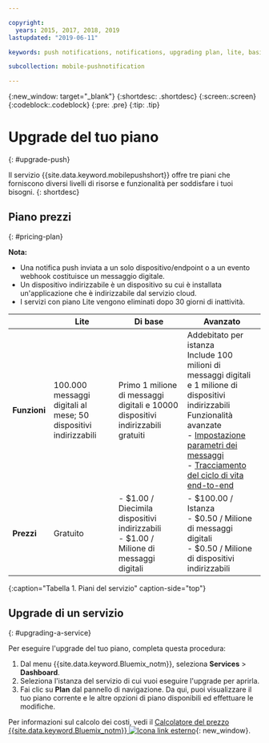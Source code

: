 ```yaml
---

copyright:
  years: 2015, 2017, 2018, 2019
lastupdated: "2019-06-11"

keywords: push notifications, notifications, upgrading plan, lite, basic, advanced

subcollection: mobile-pushnotification

---
```


{:new_window: target="_blank"}
{:shortdesc: .shortdesc}
{:screen:.screen}
{:codeblock:.codeblock}
{:pre: .pre}
{:tip: .tip}


# Upgrade del tuo piano
{: #upgrade-push}

Il servizio {{site.data.keyword.mobilepushshort}} offre tre piani che forniscono diversi livelli di risorse e funzionalità per soddisfare i tuoi bisogni.
{: shortdesc}

## Piano prezzi
{: #pricing-plan}

**Nota:**
 - Una notifica push inviata a un solo dispositivo/endpoint o a un evento webhook costituisce un messaggio digitale. 
 - Un dispositivo indirizzabile è un dispositivo su cui è installata un'applicazione che è indirizzabile dal servizio cloud.
 - I servizi con piano Lite vengono eliminati dopo 30 giorni di inattività.

|                |Lite                           |Di base                        |Avanzato                      |
|----------------|-------------------------------|-----------------------------|------------------------------|
|**Funzioni**    |100.000 messaggi digitali al mese; 50 dispositivi indirizzabili |Primo 1 milione di messaggi digitali e 10000 dispositivi indirizzabili gratuiti            | Addebitato per istanza </br> Include 100 milioni di messaggi digitali e 1 milione di dispositivi indirizzabili<br/> Funzionalità avanzate<br/> - [Impostazione parametri dei messaggi](/docs/services/mobilepush?topic=mobile-pushnotification-template_based_notifications)<br/> - [Tracciamento del ciclo di vita end-to-end](/docs/services/mobilepush?topic=mobile-pushnotification-message-delivery-status)<br/>|
|**Prezzi**     |Gratuito|- $1.00 / Diecimila dispositivi indirizzabili <br/> - $1.00 / Milione di messaggi digitali <br /> |- $100.00 / Istanza <br/> - $0.50 / Milione di messaggi digitali <br/> - $0.50 / Milione di dispositivi indirizzabili <br/> |-|
{:caption="Tabella 1. Piani del servizio" caption-side="top"}


## Upgrade di un servizio
{: #upgrading-a-service}

Per eseguire l'upgrade del tuo piano, completa questa procedura:

1.  Dal menu {{site.data.keyword.Bluemix_notm}}, seleziona **Services** > **Dashboard**.
2.  Seleziona l'istanza del servizio di cui vuoi eseguire l'upgrade per aprirla.
3.  Fai clic su **Plan** dal pannello di navigazione.
   Da qui, puoi visualizzare il tuo piano corrente e le altre opzioni di piano disponibili ed effettuare le modifiche.

Per informazioni sul calcolo dei costi, vedi il [Calcolatore del prezzo {{site.data.keyword.Bluemix_notm}} ![Icona link esterno](../../icons/launch-glyph.svg "Icona link esterno")](https://cloud.ibm.com/estimator){: new_window}.
